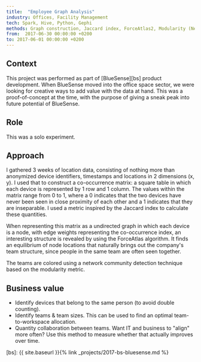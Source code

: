 ```yaml
---
title:  "Employee Graph Analysis"
industry: Offices, Facility Management
tech: Spark, Hive, Python, Gephi
methods: Graph construction, Jaccard index, ForceAtlas2, Modularity (Network Science)
from:  2017-06-30 00:00:00 +0200
to: 2017-06-01 00:00:00 +0200
---
```


## Context
This project was performed as part of [BlueSense][bs] product development. When BlueSense moved into the office space sector, we were looking for creative ways to add value with the data at hand. This was a proof-of-concept at the time, with the purpose of giving a sneak peak into future potential of BlueSense.

## Role
This was a solo experiment.

## Approach
I gathered 3 weeks of location data, consisting of nothing more than anonymized device identifiers, timestamps and locations in 2 dimensions (x, y). I used that to construct a co-occurrence matrix: a square table in which each device is represented by 1 row and 1 column. The values within the matrix range from 0 to 1, where a 0 indicates that the two devices have never been seen in close proximity of each other and a 1 indicates that they are inseparable. I used a metric inspired by the Jaccard index to calculate these quantities.

When representing this matrix as a undirected graph in which each device is a node, with edge weights representing the co-occurrence index, an interesting structure is revealed by using the ForceAtlas algorithm. It finds an equilibrium of node locations that naturally brings out the company's team structure, since people in the same team are often seen together.

The teams are colored using a network community detection technique based on the modularity metric.

## Business value
- Identify devices that belong to the same person (to avoid double counting).
- Identify teams & team sizes. This can be used to find an optimal team-to-workspace allocation.
- Quantity collaboration between teams. Want IT and business to "align" more often? Use this method to measure whether that actually improves over time.

[bs]: {{ site.baseurl }}{% link _projects/2017-bs-bluesense.md %}
